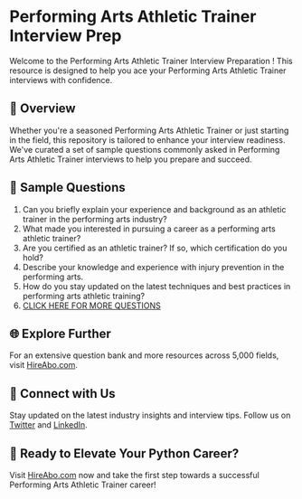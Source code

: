 # Performing Arts Athletic Trainer Interview Prep

Welcome to the Performing Arts Athletic Trainer Interview Preparation ! This resource is designed to help you ace your Performing Arts Athletic Trainer interviews with confidence.

## 🚀 Overview

Whether you're a seasoned Performing Arts Athletic Trainer or just starting in the field, this repository is tailored to enhance your interview readiness. We've curated a set of sample questions commonly asked in Performing Arts Athletic Trainer interviews to help you prepare and succeed.

## 📝 Sample Questions

1. Can you briefly explain your experience and background as an athletic trainer in the performing arts industry?
2. What made you interested in pursuing a career as a performing arts athletic trainer?
3. Are you certified as an athletic trainer? If so, which certification do you hold?
4. Describe your knowledge and experience with injury prevention in the performing arts.
5. How do you stay updated on the latest techniques and best practices in performing arts athletic training?
6. [CLICK HERE FOR MORE QUESTIONS](https://hireabo.com/job/15_3_10/Performing%20Arts%20Athletic%20Trainer)

## 🌐 Explore Further

For an extensive question bank and more resources across 5,000 fields, visit [HireAbo.com](https://www.hireabo.com).

## 📱 Connect with Us

Stay updated on the latest industry insights and interview tips. Follow us on [Twitter](https://twitter.com/hireabo) and [LinkedIn](https://www.linkedin.com/in/hire-abo-3609972a8/).

## 🚀 Ready to Elevate Your Python Career?

Visit [HireAbo.com](https://www.hireabo.com) now and take the first step towards a successful Performing Arts Athletic Trainer career!